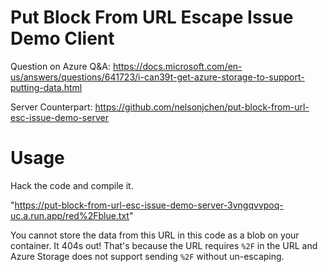 # Put Block From URL Escape Issue Demo Client

Question on Azure Q&A: https://docs.microsoft.com/en-us/answers/questions/641723/i-can39t-get-azure-storage-to-support-putting-data.html

Server Counterpart: https://github.com/nelsonjchen/put-block-from-url-esc-issue-demo-server  

# Usage

Hack the code and compile it. 

"https://put-block-from-url-esc-issue-demo-server-3vngqvvpoq-uc.a.run.app/red%2Fblue.txt"

You cannot store the data from this URL in this code as a blob on your container. It 404s out! That's because the URL requires `%2F` in the URL and Azure Storage does not support sending `%2F` without un-escaping.

